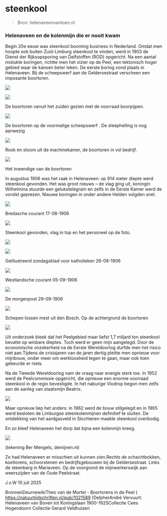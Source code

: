 # steenkool

> Bron: helenaveenvantoen.nl

### Helenaveen en de kolenmijn die er nooit kwam

Begin 20e eeuw was steenkool booming business in Nederland. Omdat men hoopte ook buiten Zuid-Limburg steenkool te vinden, werd in 1903 de Dienst der Rijksopsporing van Delfstoffen (ROD) opgericht. Na een aantal mislukte boringen, richtte men het vizier op de Peel, een tektonisch hoger gebied waar de kansen beter leken. De eerste boring vond plaats in Helenaveen. Bij de scheepswerf aan de Geldersestraat verscheen een imposante boortoren.

![](images/steenkool/boortoren.jpg)

![](images/steenkool/boort_noouden.jpg)

De boortoren vanuit het zuiden gezien met de voorraad boorpijpen.

![](images/steenkool/boortoren_tabakschuur.jpg)

De boortoren op de voormalige scheepswerf . De sleephelling is nog aanwezig

![](images/steenkool/Scan_25.jpeg)

Rook en stoom uit de machinekamer, de boortoren in vol bedrijf.

![](images/steenkool/Scherm_C2_ADafbeelding_2025-07-09_om_11.19.59.png)

Het inwendige van de boortoren

In augustus 1906 was het raak in Helenaveen: op 914 meter diepte werd steenkool gevonden. Het was groot nieuws – de vlag ging uit, koningin Wilhelmina stuurde een gelukstelegram en zelfs in de Eerste Kamer werd de vondst geprezen. Nieuwe boringen in onder andere Helden volgden snel.

![](images/steenkool/krant.jpg)

Bredasche courant 17-08-1906

![](images/steenkool/vlag_toren.jpg)

Steenkool gevonden, vlag in top en het personeel op de foto.

![](images/steenkool/Scherm_C2_ADafbeelding_2025-07-09_om_14.18.19.png)

![](images/steenkool/rijks_boring05.31.jpg)

Geïllustreerd zondagsblad voor katholieken 26-08-1906

![](images/steenkool/Scherm_C2_ADafbeelding_2025-07-10_om_08.00.32.png)

Westlandsche courant 05-09-1906

![](images/steenkool/Scherm_C2_ADafbeelding_2025-07-11_om_06.23.15.png)

De morgenpost 29-09-1906

![](images/steenkool/001-BV39_Helenaveen_Kanaalzicht_A.jpg)

Schepen lossen mest uit den Bosch. Op de achtergrond de boortoren

![](images/steenkool/peelveld.jpg)

Uit onderzoek bleek dat het Peelgebied maar liefst 1,7 miljard ton steenkool bevatte op winbare dieptes. Toch werd er geen mijn aangelegd. Door de economische onzekerheid na de Eerste Wereldoorlog durfde men het risico niet aan.Tijdens de crisisjaren van de jaren dertig pleitte men opnieuw voor mijnbouw, onder meer om werkloosheid tegen te gaan, maar ook toen gebeurde er niets.

Na de Tweede Wereldoorlog nam de vraag naar energie sterk toe. In 1952 werd de Peelcommissie opgericht, die opnieuw een enorme voorraad steenkool in de regio bevestigde. In het naburige Vlodrop begon men zelfs aan de aanleg van staatsmijn Beatrix.

![](images/steenkool/kolenvelden.jpg)

Maar opnieuw liep het anders: in 1962 werd de bouw stilgelegd en in 1965 werd besloten de Limburgse steenkolenmijnen definitief te sluiten. De ontdekking van het aardgasveld in Slochteren maakte steenkool overbodig.

En zo bleef Helenaveen het dorp dat bijna een kolenmijn kreeg.

![](images/steenkool/fantasiemijn.jpg)

(tekening Ber Mengels, demijnen.nl)

Zo had Helenaveen er misschien uit kunnen zien.Rechts de schachtbokken, koeltorens, schoorstenen en bedrijfsgebouwen bij de Geldersestraat. Links de steenberg in Mariaveen. Op de voorgrond de mijnwerkerswijk aan weerszijden van de Oude Peelstraat.

J.v.W 10 juli 2025

BronnenDeurnewikiTheo van de Mortel - Boortorens in de Peel ( https://natuurtijdschriften.nl/pub/1021589 )DelpherAndré Vervuurt: Helenaveen van Boven tot Koningslaan 1900-1925Collectie Cees Hogendoorn Collectie Gerard Veldhuizen
